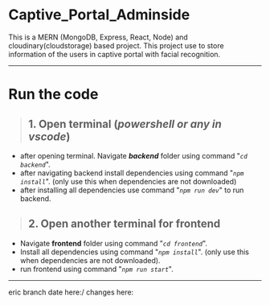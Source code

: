 # Captive_Portal_Adminside

This is a MERN (MongoDB, Express, React, Node) and cloudinary(cloudstorage) based project. This project use to store information of the users in captive portal with facial recognition.

---

# Run the code

> ## 1. Open terminal (_powershell or any in vscode_)

- after opening terminal. Navigate **_backend_** folder using command "_`cd backend`_".
- after navigating backend install dependencies using command "_`npm install`_". (only use this when dependencies are not downloaded)
- after installing all dependencies use command "_`npm run dev`_" to run backend.

> ## 2. Open another terminal for frontend

- Navigate **frontend** folder using command "_`cd frontend`_".
- Install all dependencies using command "_`npm install`_". (only use this when dependencies are not downloaded).
- run frontend using command "_`npm run start`_".

---
eric branch date here:/
changes here: 
